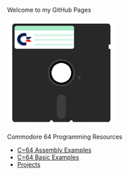 Welcome to my GitHub Pages

![logo](floppy.png)

Commodore 64 Programming Resources

- [C=64 Assembly Examples](asm-tutorials.md)   
- [C=64 Basic Examples](basic/)  
- [Projects][3]

[3]:(Projects/)

 

